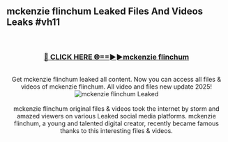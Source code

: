 ## mckenzie flinchum Leaked Files And Videos Leaks #vh11
<br>
<div align="center">
<h3><a href="https://watchclip.my.id/mckenzie flinchum" rel="nofollow">🔴 CLICK HERE 🌐==►►mckenzie flinchum</a></h3>
<br>
Get mckenzie flinchum leaked all content. Now you can access all files & videos of mckenzie flinchum. All video and files new update 2025!
<br>
<a href="https://watchclip.my.id/mckenzie flinchum" rel="nofollow" data-target="animated-image.originalLink"><img src="https://i.ibb.co.com/WyWwxjT/player-gif2.gif" alt="mckenzie flinchum Leaked" style="max-width: 100%; display: inline-block;" data-target="animated-image.originalImage"></a>
<br><br>
mckenzie flinchum original files & videos took the internet by storm and amazed viewers on various Leaked social media platforms. mckenzie flinchum, a young and talented digital creator, recently became famous thanks to this interesting files & videos.
</div>
<br>